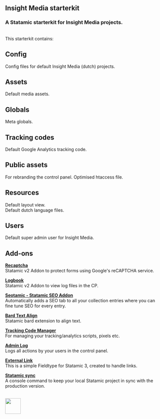 ## Insight Media starterkit
### A Statamic starterkit for Insight Media projects.
<br>
This starterkit contains:

## Config
Config files for default Insight Media (dutch) projects.

## Assets
Default media assets.

## Globals
Meta globals.

## Tracking codes
Default Google Analytics tracking code.

## Public assets
For rebranding the control panel.
Optimised htaccess file.

## Resources
Default layout view.<br>
Default dutch language files.

## Users
Default super admin user for Insight Media.

## Add-ons

**[Recaptcha](https://github.com/aryehraber/statamic-recaptcha)** <br>
Statamic v2 Addon to protect forms using Google's reCAPTCHA service.

**[Logbook](https://github.com/insight-media/statamic-logbook)** <br>
Statamic v2 Addon to view log files in the CP.

**[Seotamic - Statamic SEO Addon](https://github.com/insight-media/seotamic)** <br>
Automatically adds a SEO tab to all your collection entries where you can fine tune SEO for every entry.

**[Bard Text Align](https://github.com/OptimoApps/statamic-bard-text-align)** <br>
Statamic bard extension to align text.

**[Tracking Code Manager](https://github.com/simonridley/tracking-code-manager)** <br>
For managing your tracking/analytics scripts, pixels etc.

**[Admin Log](https://github.com/webographen/statamic-admin-log)** <br>
Logs all actions by your users in the control panel.

**[External Link](https://github.com/jonassiewertsen/statamic-external-link)** <br>
This is a simple Fieldtype for Statamic 3, created to handle links.

**[Statamic sync](https://github.com/insight-media/statamic-sync)** <br>
A console command to keep your local Statamic project in sync with the production version.


<br>
<img src="https://www.insight-media.be/images/logo.svg" height="50">
<br>
